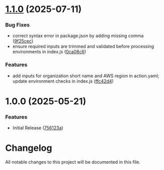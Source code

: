 # [1.1.0](https://github.com/subhamay-bhattacharyya-gha/check-environments-action/compare/v1.0.0...v1.1.0) (2025-07-11)


### Bug Fixes

* correct syntax error in package.json by adding missing comma ([9f25cec](https://github.com/subhamay-bhattacharyya-gha/check-environments-action/commit/9f25cece6b9a8e5eaffb8f3a877547c96b32ec19))
* ensure required inputs are trimmed and validated before processing environments in index.js ([0ca08c6](https://github.com/subhamay-bhattacharyya-gha/check-environments-action/commit/0ca08c690dc36c7848e0ae8770e180b5fb886cba))


### Features

* add inputs for organization short name and AWS region in action.yaml; update environment checks in index.js ([ffc42d4](https://github.com/subhamay-bhattacharyya-gha/check-environments-action/commit/ffc42d40f4676b08eeaac06878ad1ba4f98c502b))

# 1.0.0 (2025-05-21)


### Features

* Initial Release ([756123a](https://github.com/subhamay-bhattacharyya-gha/check-environments-action/commit/756123afd5d69dd4c5c162dfd4abd18e26658722))

# Changelog

All notable changes to this project will be documented in this file.

